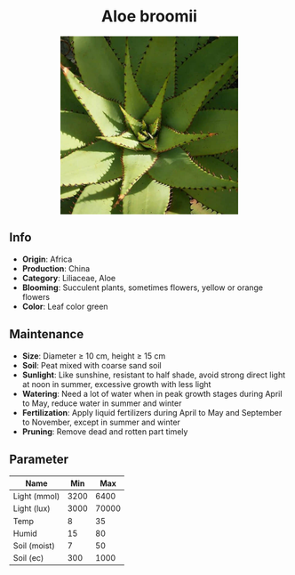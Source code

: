 <h1 align='center'>Aloe broomii</h1>
<p align="center">
    <img 
        align='center'
        width='320'
        src="../images/aloe broomii.png" 
        alt='Aloe broomii' />
</p>

## Info

 - **Origin**: Africa
 - **Production**: China
 - **Category**: Liliaceae, Aloe
 - **Blooming**: Succulent plants, sometimes flowers, yellow or orange flowers
 - **Color**: Leaf color green

## Maintenance

 - **Size**: Diameter ≥ 10 cm, height ≥ 15 cm
 - **Soil**: Peat mixed with coarse sand soil
 - **Sunlight**: Like sunshine, resistant to half shade, avoid strong direct light at noon in summer, excessive growth with less light
 - **Watering**: Need a lot of water when in peak growth stages during April to May, reduce water in summer and winter
 - **Fertilization**: Apply liquid fertilizers during April to May and September to November, except in summer and winter
 - **Pruning**: Remove dead and rotten part timely

## Parameter

| Name         | Min  | Max   |
|--------------|------|-------|
| Light (mmol) | 3200 | 6400  |
| Light (lux)  | 3000 | 70000 |
| Temp         | 8    | 35    |
| Humid        | 15   | 80    |
| Soil (moist) | 7   | 50    |
| Soil (ec)    | 300  | 1000  |
